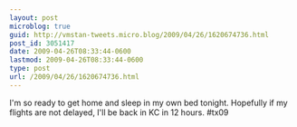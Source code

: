 ```yaml
---
layout: post
microblog: true
guid: http://vmstan-tweets.micro.blog/2009/04/26/1620674736.html
post_id: 3051417
date: 2009-04-26T08:33:44-0600
lastmod: 2009-04-26T08:33:44-0600
type: post
url: /2009/04/26/1620674736.html
---
```

I'm so ready to get home and sleep in my own bed tonight. Hopefully if my flights are not delayed, I'll be back in KC in 12 hours. #tx09
